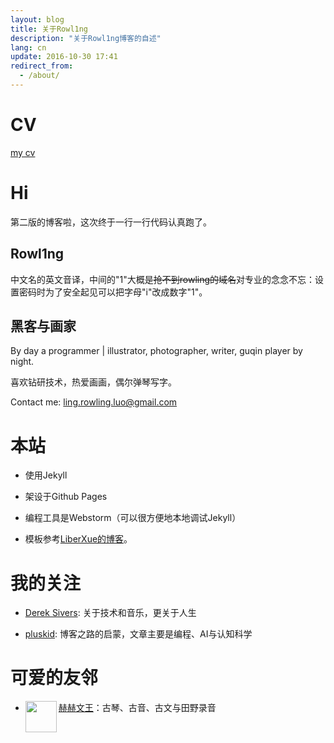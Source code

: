 ```yaml
---
layout: blog
title: 关于Rowl1ng
description: "关于Rowl1ng博客的自述"
lang: cn
update: 2016-10-30 17:41
redirect_from:
  - /about/
---
```


# CV

[my cv][2]

# Hi

第二版的博客啦，这次终于一行一行代码认真跑了。

## Rowl1ng

中文名的英文音译，中间的"1"大概是~~抢不到rowling的域名~~对专业的念念不忘：设置密码时为了安全起见可以把字母"i"改成数字"1"。

## 黑客与画家

By day a programmer | illustrator, photographer, writer, guqin player by night.

喜欢钻研技术，热爱画画，偶尔弹琴写字。

Contact me: ling.rowling.luo@gmail.com


# 本站

- 使用Jekyll

- 架设于Github Pages

- 编程工具是Webstorm（可以很方便地本地调试Jekyll）

- 模板参考[LiberXue的博客][1]。

# 我的关注

-  [Derek Sivers][5]: 关于技术和音乐，更关于人生


- [pluskid][4]: 博客之路的启蒙，文章主要是编程、AI与认知科学

# 可爱的友邻

- <img src="https://github.com/kujihhoe/blog-files/raw/master/tx.jpg" width = "50px" height = "50px" align="left" />    [赫赫文王][3]：古琴、古音、古文与田野录音


  [1]: https://liberxue.github.io/?liberxue
  [2]: http://rowl1ng.com/cv/Academic_CV.pdf
  [3]: https://kqh.me
  [4]: http://freemind.pluskid.org/
  [5]: https://sivers.org/